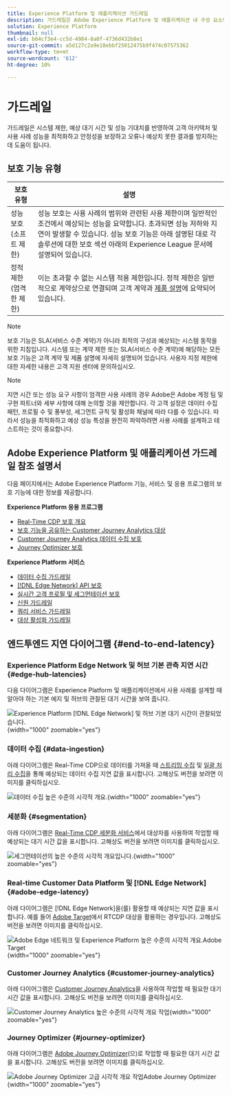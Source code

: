 ```yaml
---
title: Experience Platform 및 애플리케이션 가드레일
description: 가드레일은 Adobe Experience Platform 및 애플리케이션 내 구성 요소와 서비스의 성능 기대치 및 영향을 정의합니다.
solution: Experience Platform
thumbnail: null
exl-id: b64cf3e4-cc5d-4984-8a0f-4736d432b8e1
source-git-commit: a5d127c2a9e18ebbf25012475b9f474c07575362
workflow-type: tm+mt
source-wordcount: '612'
ht-degree: 10%

---
```



# 가드레일

가드레일은 시스템 제한, 예상 대기 시간 및 성능 기대치를 반영하여 고객 아키텍처 및 사용 사례 성능을 최적화하고 안정성을 보장하고 오류나 예상치 못한 결과를 방지하는 데 도움이 됩니다.

## 보호 기능 유형

| 보호 유형 | 설명 |
|---|---|
| 성능 보호(소프트 제한) | 성능 보호는 사용 사례의 범위와 관련된 사용 제한이며 일반적인 조건에서 예상되는 성능을 요약합니다. 초과되면 성능 저하와 지연이 발생할 수 있습니다. 성능 보호 기능은 아래 설명된 대로 각 솔루션에 대한 보호 섹션 아래의 Experience League 문서에 설명되어 있습니다. |
| 정적 제한(엄격한 제한) | 이는 초과할 수 없는 시스템 적용 제한입니다. 정적 제한은 일반적으로 계약상으로 연결되며 고객 계약과 [제품 설명](https://helpx.adobe.com/legal/product-descriptions.html)에 요약되어 있습니다. |

>[!NOTE]
>
> 보호 기능은 SLA(서비스 수준 계약)가 아니라 최적의 구성과 예상되는 시스템 동작을 위한 지침입니다. 시스템 또는 계약 제한 또는 SLA(서비스 수준 계약)에 해당하는 모든 보호 기능은 고객 계약 및 제품 설명에 자세히 설명되어 있습니다. 사용자 지정 제한에 대한 자세한 내용은 고객 지원 센터에 문의하십시오.

>[!NOTE]
>
> 지연 시간 또는 성능 요구 사항이 엄격한 사용 사례의 경우 Adobe은 Adobe 계정 팀 및 구현 파트너와 세부 사항에 대해 논의할 것을 제안합니다. 각 고객 설정은 데이터 수집 패턴, 프로필 수 및 풍부성, 세그먼트 규칙 및 활성화 채널에 따라 다를 수 있습니다. 따라서 성능을 최적화하고 예상 성능 특성을 완전히 파악하려면 사용 사례를 설계하고 테스트하는 것이 중요합니다.

## Adobe Experience Platform 및 애플리케이션 가드레일 참조 설명서

다음 페이지에서는 Adobe Experience Platform 기능, 서비스 및 응용 프로그램의 보호 기능에 대한 정보를 제공합니다.

**Experience Platform 응용 프로그램**

* [Real-Time CDP 보호 개요](https://experienceleague.adobe.com/docs/experience-platform/rtcdp/guardrails/overview.html)
* [보호 기능을 공유하는 Customer Journey Analytics 대상](https://experienceleague.adobe.com/docs/analytics-platform/using/cja-components/audiences/publish.html#latency)
* [Customer Journey Analytics 데이터 수집 보호](https://experienceleague.adobe.com/docs/experience-platform/sources/connectors/adobe-applications/analytics.html#what-is-the-expected-latency-for-analytics-data-on-platform%3F)
* [Journey Optimizer 보호](https://experienceleague.adobe.com/docs/journey-optimizer/using/get-started/guardrails.html)

**Experience Platform 서비스**

* [데이터 수집 가드레일](https://experienceleague.adobe.com/docs/experience-platform/ingestion/guardrails.html)
* [[!DNL Edge Network] API 보호](https://experienceleague.adobe.com/docs/experience-platform/edge-network-server-api/guardrails.html)
* [실시간 고객 프로필 및 세그먼테이션 보호](https://experienceleague.adobe.com/docs/experience-platform/profile/guardrails.html?lang=ko)
* [신원 가드레일](https://experienceleague.adobe.com/docs/experience-platform/identity/guardrails.html?lang=ko)
* [쿼리 서비스 가드레일](https://experienceleague.adobe.com/docs/experience-platform/query/guardrails.html?lang=ko)
* [대상 활성화 가드레일](https://experienceleague.adobe.com/docs/experience-platform/destinations/guardrails.html?lang=ko)

## 엔드투엔드 지연 다이어그램 {#end-to-end-latency}

### Experience Platform Edge Network 및 허브 기본 관측 지연 시간 {#edge-hub-latencies}

다음 다이어그램은 Experience Platform 및 애플리케이션에서 사용 사례를 설계할 때 알아야 하는 기본 에지 및 허브의 관찰된 대기 시간을 보여 줍니다.

![Experience Platform [!DNL Edge Network] 및 허브 기본 대기 시간이 관찰되었습니다.](/help/blueprints/experience-platform/deployment/assets/aep_edge_hub_latency_v1.svg "Experience Platform Edge Network 및 허브 기본 대기 시간이 관찰됨"){width="1000" zoomable="yes"}

### 데이터 수집 {#data-ingestion}

아래 다이어그램은 Real-Time CDP으로 데이터를 가져올 때 [스트리밍 수집](https://experienceleague.adobe.com/docs/experience-platform/ingestion/streaming/overview.html) 및 [일괄 처리 수집](https://experienceleague.adobe.com/docs/experience-platform/ingestion/batch/getting-started.html?lang=ko)을 통해 예상되는 데이터 수집 지연 값을 표시합니다. 고해상도 버전을 보려면 이미지를 클릭하십시오.

![데이터 수집 높은 수준의 시각적 개요.](/help/blueprints/experience-platform/deployment/assets/aep_data_flow_guardrails.svg "데이터 수집 높은 수준의 시각적 개요 및 대기 시간 값"){width="1000" zoomable="yes"}

### 세분화 {#segmentation}

아래 다이어그램은 [Real-Time CDP 세분화 서비스](https://experienceleague.adobe.com/docs/experience-platform/segmentation/home.html?lang=ko)에서 대상자를 사용하여 작업할 때 예상되는 대기 시간 값을 표시합니다. 고해상도 버전을 보려면 이미지를 클릭하십시오.

![세그먼테이션의 높은 수준의 시각적 개요입니다.](/help/blueprints/experience-platform/deployment/assets/segmentation_guardrails.svg "세분화 높은 수준의 시각적 개요 및 대기 시간 값"){width="1000" zoomable="yes"}

### Real-time Customer Data Platform 및 [!DNL Edge Network] {#adobe-edge-latency}

아래 다이어그램은 [!DNL Edge Network]을(를) 활용할 때 예상되는 지연 값을 표시합니다. 예를 들어 [Adobe Target](https://experienceleague.adobe.com/docs/experience-platform/destinations/catalog/personalization/adobe-target-connection.html?lang=ko)에서 RTCDP 대상을 활용하는 경우입니다. 고해상도 버전을 보려면 이미지를 클릭하십시오.

![Adobe Edge 네트워크 및 Experience Platform 높은 수준의 시각적 개요.Adobe Target ](/help/blueprints/experience-platform/deployment/assets/RTCDP_Edge_guardrails.svg "높은 수준의 시각적 개요 및 지연 시간으로 대상 내보내기"){width="1000" zoomable="yes"}

### Customer Journey Analytics      {#customer-journey-analytics}

아래 다이어그램은 [Customer Journey Analytics](https://experienceleague.adobe.com/docs/analytics-platform/using/cja-overview/cja-overview.html?lang=en)을 사용하여 작업할 때 필요한 대기 시간 값을 표시합니다. 고해상도 버전을 보려면 이미지를 클릭하십시오.

![Customer Journey Analytics 높은 수준의 시각적 개요 작업](/help/blueprints/experience-platform/deployment/assets/CJA_guardrails.svg "Customer Journey Analytics 높은 수준의 시각적 개요 및 대기 시간 값을 사용하여 작업"){width="1000" zoomable="yes"}

### Journey Optimizer    {#journey-optimizer}

아래 다이어그램은 [Adobe Journey Optimizer](https://experienceleague.adobe.com/docs/journey-optimizer/using/get-started/get-started.html?lang=en)(으)로 작업할 때 필요한 대기 시간 값을 표시합니다. 고해상도 버전을 보려면 이미지를 클릭하십시오.

![Adobe Journey Optimizer 고급 시각적 개요 작업Adobe Journey Optimizer ](/help/blueprints/experience-platform/deployment/assets/AJO_guardrails.svg "높은 수준의 시각적 개요 및 지연 시간 값을 사용하여 작업"){width="1000" zoomable="yes"}